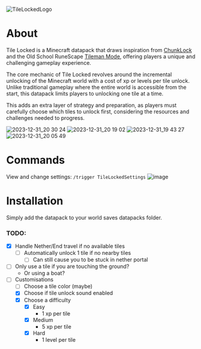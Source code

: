 ![TileLockedLogo](https://github.com/RedSparr0w/Tile-Locked/assets/7288322/642a28e1-ae91-4512-9ebd-39236a73e135)

# About
Tile Locked is a Minecraft datapack that draws inspiration from [ChunkLock](https://modrinth.com/datapack/chunklock) and the Old School RuneScape [Tileman Mode](https://runelite.net/plugin-hub/show/tilemanmode), offering players a unique and challenging gameplay experience.

The core mechanic of Tile Locked revolves around the incremental unlocking of the Minecraft world with a cost of xp or levels per tile unlock. Unlike traditional gameplay where the entire world is accessible from the start, this datapack limits players to unlocking one tile at a time.

This adds an extra layer of strategy and preparation, as players must carefully choose which tiles to unlock first, considering the resources and challenges needed to progress.

![2023-12-31_20 30 24](https://github.com/RedSparr0w/Tile-Locked/assets/7288322/503bfdb2-5cbf-4458-b898-2a84ee73caf1)
![2023-12-31_20 19 02](https://github.com/RedSparr0w/Tile-Locked/assets/7288322/e019563b-d736-44a6-ac13-2a08d2577fda)
![2023-12-31_19 43 27](https://github.com/RedSparr0w/Tile-Locked/assets/7288322/a055fc60-41e8-4eef-94d9-b6e99fda2e29)
![2023-12-31_20 05 49](https://github.com/RedSparr0w/Tile-Locked/assets/7288322/7177d3aa-7397-4cb0-99ba-3de0fe150370)


# Commands
View and change settings:
`/trigger TileLockedSettings`
![image](https://github.com/RedSparr0w/Tile-Locked/assets/7288322/38f23f4a-5a34-4b5b-8d75-5ac3998ee4ee)


# Installation
Simply add the datapack to your world saves datapacks folder.

### TODO:

- [X] Handle Nether/End travel if no available tiles
    - [ ] Automatically unlock 1 tile if no nearby tiles
        - [ ] Can still cause you to be stuck in nether portal
- [ ] Only use a tile if you are touching the ground?
    - Or using a boat?
- [ ] Customisations
    - [ ] Choose a tile color (maybe)
    - [X] Choose if tile unlock sound enabled
    - [X] Choose a difficulty
        - [X] Easy
            - 1 xp per tile
        - [X] Medium
            - 5 xp per tile
        - [X] Hard
            - 1 level per tile
